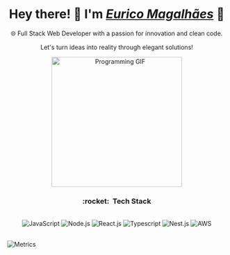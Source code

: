 <div>
  <h1 align="center">Hey there! 👋 I'm <a href="https://github.com/eurico77"><i>Eurico Magalhães</i></a> 🚀</h1>
  <p align="center">🌐 Full Stack Web Developer with a passion for innovation and clean code.</p>
  <p align="center">Let's turn ideas into reality through elegant solutions!</p>
</div>

<div align="center">
  <img src="https://media.giphy.com/media/3o7abB06u9bNzA8lu8/giphy.gif" alt="Programming GIF" width="300" />
  <br>
</div>

<h3 align="center"> :rocket: &nbsp;Tech Stack </h3>

<div align="center" valign="top">
  <br>
  <img alt="JavaScript" src="https://img.shields.io/badge/JavaScript-F7DF1E?style=for-the-badge&logo=javascript&logoColor=323330">
  <img alt="Node.js" src="https://img.shields.io/badge/Node.js-68A063?style=for-the-badge&logo=node.js&logoColor=white">
  <img alt="React.js" src="https://img.shields.io/badge/React.js-61DAFB?style=for-the-badge&logo=react&logoColor=20232A">
  <img alt="Typescript" src="https://img.shields.io/badge/Typescript-007ACC?style=for-the-badge&logo=typescript&logoColor=white">
  <img alt="Nest.js" src="https://img.shields.io/badge/Nest.js-E0234E?style=for-the-badge&logo=nestjs&logoColor=white">
  <img alt="AWS" src="https://img.shields.io/badge/AWS-FF9900?style=for-the-badge&logo=amazonaws&logoColor=232F3E">
</div><br>

![Metrics](https://metrics.lecoq.io/eurico77?template=classic&languages=1&achievements=1¬able=1&base.indepth=false&base.hireable=false&languages.limit=8&languages.threshold=0%25&languages.other=false&languages.colors=github&languages.sections=most-used&languages.indepth=false&languages.analysis.timeout=15&languages.categories=markup%2C%20programming&languages.recent.categories=markup%2C%20programming&languages.recent.load=300&languages.recent.days=14&achievements.threshold=C&achievements.secrets=true&achievements.display=detailed&achievements.limit=0¬able.from=organization¬able.repositories=false¬able.indepth=false¬able.types=commit&config.timezone=America%2FNew%20York)
